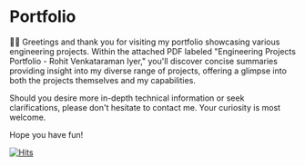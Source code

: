 # Portfolio
🕵️‍♂️ Greetings and thank you for visiting my portfolio showcasing various engineering projects. Within the attached PDF labeled "Engineering Projects Portfolio - Rohit Venkataraman Iyer," you'll discover concise summaries providing insight into my diverse range of projects, offering a glimpse into both the projects themselves and my capabilities.

Should you desire more in-depth technical information or seek clarifications, please don't hesitate to contact me. Your curiosity is most welcome. 

Hope you have fun!

[![Hits](https://hits.seeyoufarm.com/api/count/incr/badge.svg?url=https%3A%2F%2Fgithub.com%2FRohit-Iyer%2FPortfolio&count_bg=%235A982B&title_bg=%23000000&icon=&icon_color=%23E7E7E7&title=Views&edge_flat=false)](https://hits.seeyoufarm.com)
